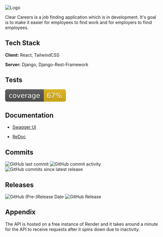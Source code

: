 ![Logo](https://i.postimg.cc/3RvPL63C/clear-careers-high-resolution-logo-black.png)

Clear Careers is a job finding application which is in development. It's goal is to make it easier for employees to find work and for employers to fiind employees.


## Tech Stack

**Client:** React, TailwindCSS

**Server:** Django, Django-Rest-Framework

## Tests

![Coverage ](https://github.com/sebiflorinp/Clear-Careers/blob/main/backend/coverage.svg)

## Documentation

- [Swagger UI](https://clear-careers.onrender.com/api/v1/schema/swagger-ui/)

- [ReDoc](https://clear-careers.onrender.com/api/v1/schema/redoc/)

## Commits

![GitHub last commit](https://img.shields.io/github/last-commit/sebiflorinp/Clear-Careers?display_timestamp=committer&style=flat)
![GitHub commit activity](https://img.shields.io/github/commit-activity/y/sebiflorinp/Clear-Careers)
![GitHub commits since latest release](https://img.shields.io/github/commits-since/sebiflorinp/Clear-Careers/latest?include_prereleases&style=flat)


## Releases

![GitHub (Pre-)Release Date](https://img.shields.io/github/release-date-pre/sebiflorinp/Clear-Careers)
![GitHub Release](https://img.shields.io/github/v/release/sebiflorinp/Clear-Careers?include_prereleases)


## Appendix

The API is hosted on a free instance of Render and it takes around a minute for the API to receive requests after it spins down due to inactivity.






